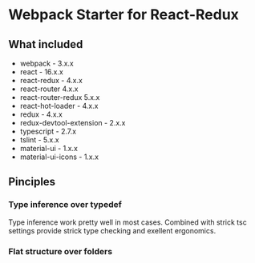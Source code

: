 # Webpack Starter for React-Redux

## What included

- webpack - 3.x.x
- react - 16.x.x
- react-redux - 4.x.x
- react-router 4.x.x
- react-router-redux 5.x.x
- react-hot-loader - 4.x.x
- redux - 4.x.x
- redux-devtool-extension - 2.x.x
- typescript - 2.7.x
- tslint - 5.x.x
- material-ui - 1.x.x
- material-ui-icons - 1.x.x

## Pinciples

### Type inference over typedef

Type inference work pretty well in most cases. Combined with strick tsc settings provide strick type checking and exellent ergonomics.


### Flat structure over folders

